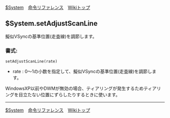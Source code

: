
[$System](./rf-system.md)&emsp;[命令リファレンス](./reference.md)&emsp;[Wikiトップ](./)

<title>命令リファレンス - $System.setAdjustScanLine</title>

## $System.setAdjustScanLine
擬似VSyncの基準位置(走査線)を調節します。

### 書式:
```
setAdjustScanLine(rate)
```
- rate : 0～1の小数を指定して、擬似VSyncの基準位置(走査線)を調節します。


WindowsXP以前やDWMが無効の場合、ティアリングが発生するためティアリングを目立たない位置にずらしたりするときに使います。

***

[$System](./rf-system.md)&emsp;[命令リファレンス](./reference.md)&emsp;[Wikiトップ](./)


